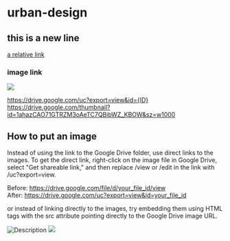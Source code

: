 # urban-design

this is a new line
---

[a relative link](plot-2/readme.md)

### image link

![](https://drive.google.com/thumbnail?id={ID}&sz=w1000)

https://drive.google.com/uc?export=view&id={ID}
https://drive.google.com/thumbnail?id=1ahazCAO71GTRZM3oAeTC7QBibWZ_KBOW&sz=w1000


## How to put an image

Instead of using the link to the Google Drive folder, use direct links to the images. To get the direct link, right-click on the image file in Google Drive, select "Get shareable link," and then replace /view or /edit in the link with /uc?export=view.

Before: https://drive.google.com/file/d/your_file_id/view  
After: https://drive.google.com/uc?export=view&id=your_file_id

or instead of linking directly to the images, try embedding them using HTML  tags with the src attribute pointing directly to the Google Drive image URL.

<img src="https://drive.google.com/uc?export=view&id=your_file_id" alt="Description">

<img src="https://drive.google.com/uc?export=view&id=1ahazCAO71GTRZM3oAeTC7QBibWZ_KBOW"/>
